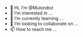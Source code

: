 - 👋 Hi, I’m @Mulondoz
- 👀 I’m interested in ...
- 🌱 I’m currently learning ...
- 💞️ I’m looking to collaborate on ...
- 📫 How to reach me ...

<!---
Mulondoz/Mulondoz is a ✨ special ✨ repository because its `README.md` (this file) appears on your GitHub profile.
You can click the Preview link to take a look at your changes.
--->
